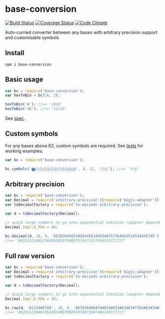 # base-conversion

[![Build Status](https://travis-ci.org/javiercejudo/base-conversion.svg)](https://travis-ci.org/javiercejudo/base-conversion)
[![Coverage Status](https://coveralls.io/repos/javiercejudo/base-conversion/badge.svg?branch=master)](https://coveralls.io/r/javiercejudo/base-conversion?branch=master)
[![Code Climate](https://codeclimate.com/github/javiercejudo/base-conversion/badges/gpa.svg)](https://codeclimate.com/github/javiercejudo/base-conversion)

Auto-curried converter between any bases with arbitrary precision support and customisable symbols

## Install

    npm i base-conversion

## Basic usage

```js
var bc = require('base-conversion');
var hexToBin = bc(16, 2);

hexToBin('A'); //=> '1010'
hexToBin('1E'); //=> '11110'
```

See [spec](test/spec.js).

## Custom symbols

For any bases above 62, custom symbols are required.
See [tests](test/bigint-base-converter.js) for working examples.

```js
var bc = require('base-conversion');

bc.symbols('⓿①②③④⑤⑥⑦⑧⑨ⒶⒷ', 8, 12, '⑦③'); //=> '④Ⓑ'
```

## Arbitrary precision

```js
var bc = require('base-conversion');
var Decimal = require('arbitrary-precision')(require('bigjs-adapter'));
var toDecimalFactory = require('to-decimal-arbitrary-precision');

var d = toDecimalFactory(Decimal);

// avoid large numbers to go into exponential notation (adapter dependent)
Decimal.Impl.E_POS = 50;

bc.decimal(d, 10, 9, '5678364565345634563456346757364563534534645745');
//=> '802531310452364303450750087576673257456135727727'
```

## Full raw version

```js
var bc = require('base-conversion');
var Decimal = require('arbitrary-precision')(require('bigjs-adapter'));
var toDecimalFactory = require('to-decimal-arbitrary-precision');

var d = toDecimalFactory(Decimal);

// avoid large numbers to go into exponential notation (adapter dependent)
Decimal.Impl.E_POS = 50;

bc.raw(d, '01234#6789', 10, 9, '#678364#6#34#634#634#63467#7364#63#34#3464#74#');
//=> '802#313104#23643034#07#0087#766732#74#613#727727'
```
